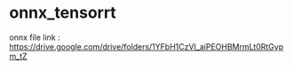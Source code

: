 # onnx_tensorrt

onnx file link : https://drive.google.com/drive/folders/1YFbH1CzVI_aiPEOHBMrmLt0RtGypm_tZ
